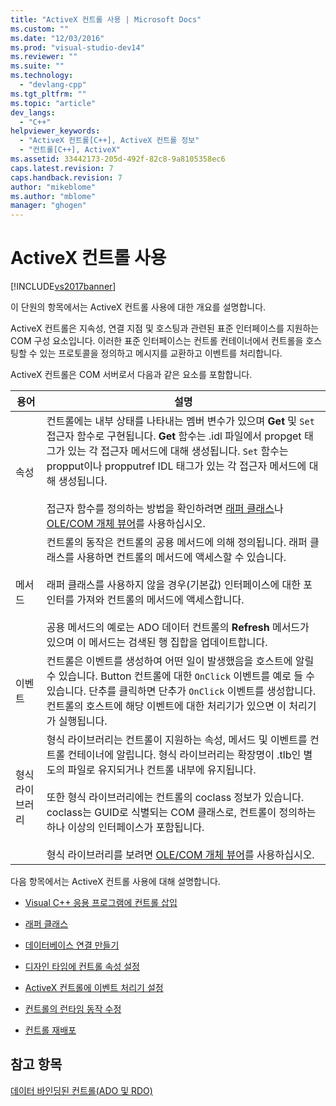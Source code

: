 ```yaml
---
title: "ActiveX 컨트롤 사용 | Microsoft Docs"
ms.custom: ""
ms.date: "12/03/2016"
ms.prod: "visual-studio-dev14"
ms.reviewer: ""
ms.suite: ""
ms.technology: 
  - "devlang-cpp"
ms.tgt_pltfrm: ""
ms.topic: "article"
dev_langs: 
  - "C++"
helpviewer_keywords: 
  - "ActiveX 컨트롤[C++], ActiveX 컨트롤 정보"
  - "컨트롤[C++], ActiveX"
ms.assetid: 33442173-205d-492f-82c8-9a8105358ec6
caps.latest.revision: 7
caps.handback.revision: 7
author: "mikeblome"
ms.author: "mblome"
manager: "ghogen"
---
```

# ActiveX 컨트롤 사용
[!INCLUDE[vs2017banner](../../assembler/inline/includes/vs2017banner.md)]

이 단원의 항목에서는 ActiveX 컨트롤 사용에 대한 개요를 설명합니다.  
  
 ActiveX 컨트롤은 지속성, 연결 지점 및 호스팅과 관련된 표준 인터페이스를 지원하는 COM 구성 요소입니다.  이러한 표준 인터페이스는 컨트롤 컨테이너에서 컨트롤을 호스팅할 수 있는 프로토콜을 정의하고 메시지를 교환하고 이벤트를 처리합니다.  
  
 ActiveX 컨트롤은 COM 서버로서 다음과 같은 요소를 포함합니다.  
  
|용어|설명|  
|--------|--------|  
|속성|컨트롤에는 내부 상태를 나타내는 멤버 변수가 있으며 **Get** 및 `Set` 접근자 함수로 구현됩니다.  **Get** 함수는 .idl 파일에서 propget 태그가 있는 각 접근자 메서드에 대해 생성됩니다.  `Set` 함수는 propput이나 propputref IDL 태그가 있는 각 접근자 메서드에 대해 생성됩니다.<br /><br /> 접근자 함수를 정의하는 방법을 확인하려면 [래퍼 클래스](../../data/ado-rdo/wrapper-classes.md)나 [OLE\/COM 개체 뷰어](../../data/ado-rdo/using-the-ole-com-object-viewer.md)를 사용하십시오.|  
|메서드|컨트롤의 동작은 컨트롤의 공용 메서드에 의해 정의됩니다.  래퍼 클래스를 사용하면 컨트롤의 메서드에 액세스할 수 있습니다.<br /><br /> 래퍼 클래스를 사용하지 않을 경우\(기본값\) 인터페이스에 대한 포인터를 가져와 컨트롤의 메서드에 액세스합니다.<br /><br /> 공용 메서드의 예로는 ADO 데이터 컨트롤의 **Refresh** 메서드가 있으며 이 메서드는 검색된 행 집합을 업데이트합니다.|  
|이벤트|컨트롤은 이벤트를 생성하여 어떤 일이 발생했음을 호스트에 알릴 수 있습니다.  Button 컨트롤에 대한 `OnClick` 이벤트를 예로 들 수 있습니다.  단추를 클릭하면 단추가 `OnClick` 이벤트를 생성합니다.  컨트롤의 호스트에 해당 이벤트에 대한 처리기가 있으면 이 처리기가 실행됩니다.|  
|형식 라이브러리|형식 라이브러리는 컨트롤이 지원하는 속성, 메서드 및 이벤트를 컨트롤 컨테이너에 알립니다.  형식 라이브러리는 확장명이 .tlb인 별도의 파일로 유지되거나 컨트롤 내부에 유지됩니다.<br /><br /> 또한 형식 라이브러리에는 컨트롤의 coclass 정보가 있습니다.  coclass는 GUID로 식별되는 COM 클래스로,  컨트롤이 정의하는 하나 이상의 인터페이스가 포함됩니다.<br /><br /> 형식 라이브러리를 보려면 [OLE\/COM 개체 뷰어](../../data/ado-rdo/using-the-ole-com-object-viewer.md)를 사용하십시오.|  
  
 다음 항목에서는 ActiveX 컨트롤 사용에 대해 설명합니다.  
  
-   [Visual C\+\+ 응용 프로그램에 컨트롤 삽입](../../data/ado-rdo/inserting-the-control-into-a-visual-cpp-application.md)  
  
-   [래퍼 클래스](../../data/ado-rdo/wrapper-classes.md)  
  
-   [데이터베이스 연결 만들기](../../data/ado-rdo/creating-database-connections.md)  
  
-   [디자인 타임에 컨트롤 속성 설정](../../data/ado-rdo/setting-control-properties-at-design-time.md)  
  
-   [ActiveX 컨트롤에 이벤트 처리기 설정](../../data/ado-rdo/setting-event-handlers-on-activex-controls.md)  
  
-   [컨트롤의 런타임 동작 수정](../../data/ado-rdo/modifying-a-control-s-run-time-behavior.md)  
  
-   [컨트롤 재배포](../../data/ado-rdo/redistributing-controls.md)  
  
## 참고 항목  
 [데이터 바인딩된 컨트롤\(ADO 및 RDO\)](../../data/ado-rdo/data-bound-controls-ado-and-rdo.md)